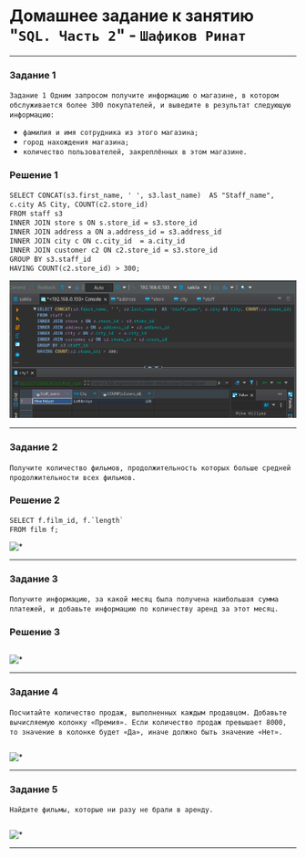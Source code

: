 # Домашнее задание к занятию "`SQL. Часть 2`" - `Шафиков Ринат`

---

### Задание 1

`Задание 1
Одним запросом получите информацию о магазине, в котором обслуживается более 300 покупателей, и выведите в результат следующую информацию:`

- `фамилия и имя сотрудника из этого магазина;`
- `город нахождения магазина;`
- `количество пользователей, закреплённых в этом магазине.`

### Решение 1

```
SELECT CONCAT(s3.first_name, ' ', s3.last_name)  AS "Staff_name", c.city AS City, COUNT(c2.store_id) 
FROM staff s3 
INNER JOIN store s ON s.store_id = s3.store_id
INNER JOIN address a ON a.address_id = s3.address_id
INNER JOIN city c ON c.city_id  = a.city_id
INNER JOIN customer c2 ON c2.store_id = s3.store_id
GROUP BY s3.staff_id
HAVING COUNT(c2.store_id) > 300;
```

![INNER_JOIN_300](img/INNER_JOIN_300.png)

---

### Задание 2

`Получите количество фильмов, продолжительность которых больше средней продолжительности всех фильмов.`

### Решение 2

```
SELECT f.film_id, f.`length` 
FROM film f;
```

![*](img/*.png)

---

### Задание 3

`Получите информацию, за какой месяц была получена наибольшая сумма платежей, и добавьте информацию по количеству аренд за этот месяц.`

### Решение 3

```

```

![*](img/*.png)

---

### Задание 4

`Посчитайте количество продаж, выполненных каждым продавцом. Добавьте вычисляемую колонку «Премия». Если количество продаж превышает 8000, то значение в колонке будет «Да», иначе должно быть значение «Нет».`


```

```

![*](img/*.png)

---

### Задание 5

`Найдите фильмы, которые ни разу не брали в аренду.`


```

```

![*](img/*.png)

---
